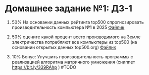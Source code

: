# Домашнее задание №1: ДЗ-1

1. 50% На основании данных рейтинга top500 спрогнозировать  производительность компьютера №1 в 2025
[Файлик](https://github.com/3kybika/MADE_HPC_2022/blob/main/HW1/1_perfomance_prediction.ipynb "Задача 1")

2. 50% оцените какой процент всего производимого на Земле электричества потребляют все компьютеры из top500 (на основании открытых данных top500.org)
[Файлик](https://github.com/3kybika/MADE_HPC_2022/blob/main/HW1/2_electricity.ipynb "Задача 2")

3. 10% Бонус: Улучшить производительность программы с реализацией алгоритма матричного умножения (сниппет https://bit.ly/339RAhp )
#TODO